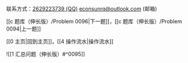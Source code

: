 联系方式：<a href="https://qm.qq.com/q/iA1sKuakak">2629223739 (QQ)</a> <a href="mailto:econsunrq@outlook.com">econsunrq@outlook.com (邮箱)</a>

[[c 题库（伸长版）/Problem 0096|下一题]]，[[c 题库（伸长版）/Problem 0094|上一题]]

[[0 主页|回到主页]]，[[4 操作流水|操作流水]]

![[1 汇总问题（伸长版）#^0095]]